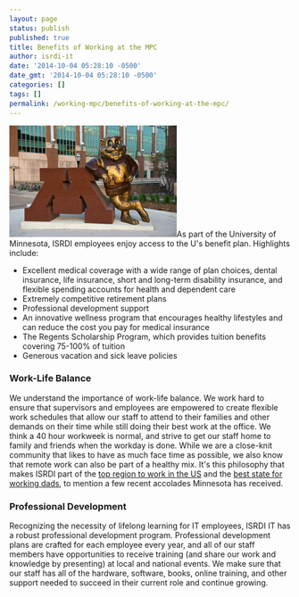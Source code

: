 ```yaml
---
layout: page
status: publish
published: true
title: Benefits of Working at the MPC
author: isrdi-it
date: '2014-10-04 05:28:10 -0500'
date_gmt: '2014-10-04 05:28:10 -0500'
categories: []
tags: []
permalink: /working-mpc/benefits-of-working-at-the-mpc/
---
```

<a href="/images/goldy_logo.jpg"><img class="alignright wp-image-285 size-medium" src="/images/goldy_logo-300x200.jpg" alt="goldy_logo" width="300" height="200" /></a>As part of the University of Minnesota, ISRDI employees enjoy access to the U's benefit plan. Highlights include:

* Excellent medical coverage with a wide range of plan choices, dental insurance, life insurance, short and long-term disability insurance, and flexible spending accounts for health and dependent care
* Extremely competitive retirement plans
* Professional development support
* An innovative wellness program that encourages healthy lifestyles and can reduce the cost you pay for  medical insurance
* The Regents Scholarship Program, which provides tuition benefits covering 75-100% of tuition
* Generous vacation and sick leave policies

### Work-Life Balance

We understand the importance of work-life balance. We work hard to ensure that supervisors and employees are empowered to create flexible work schedules that allow our staff to attend to their families and other demands on their time while still doing their best work at the office. We think a 40 hour workweek is normal, and strive to get our staff home to family and friends when the workday is done. While we are a close-knit community that likes to have as much face time as possible, we also know that remote work can also be part of a healthy mix.  It's this philosophy that makes ISRDI part of the <a href="http://www.startribune.com/what-is-it-about-minnesota-that-makes-it-a-top-place-to-work/307168791/">top region to work in the US</a> and the <a href="http://www.startribune.com/minnesota-is-best-state-for-working-dads-analysis-says/308473771/">best state for working dads</a>, to mention a few recent accolades Minnesota has received.

### Professional Development

Recognizing the necessity of lifelong learning for IT employees, ISRDI IT has a robust professional development program. Professional development plans are crafted for each employee every year, and all of our staff members have opportunities to receive training (and share our work and knowledge by presenting) at local and national events. We make sure that our staff has all of the hardware, software, books, online training, and other support needed to succeed in their current role and continue growing.
